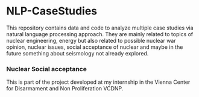 # NLP-CaseStudies
This repository contains data and code to analyze multiple case studies via natural language processing approach. 
They are mainly related to topics of nuclear engineering, energy but also related to possible nuclear war opinion, nuclear issues, social acceptance of nuclear and maybe in the future something about seismology not already explored. 
### Nuclear Social acceptance
This is part of the project developed at my internship in the Vienna Center for Disarmament and Non Proliferation VCDNP. 
